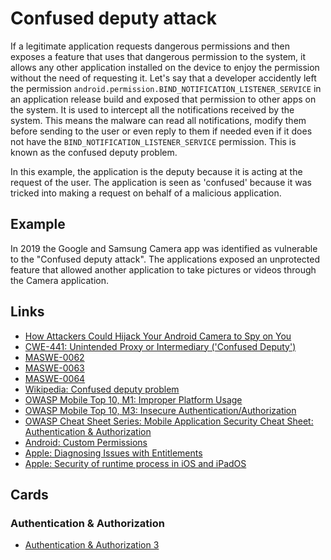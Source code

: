 # Confused deputy attack

If a legitimate application requests dangerous permissions and then exposes a feature that uses that dangerous permission to the system, it allows any other application installed on the device to enjoy the permission without the need of requesting it. Let's say that a developer accidently left the permission `android.permission.BIND_NOTIFICATION_LISTENER_SERVICE` in an application release build and exposed that permission to other apps on the system. It is used to intercept all the notifications received by the system. This means the malware can read all notifications, modify them before sending to the user or even reply to them if needed even if it does not have the `BIND_NOTIFICATION_LISTENER_SERVICE` permission. This is known as the confused deputy problem.

In this example, the application is the deputy because it is acting at the request of the user. The application is seen as 'confused' because it was tricked into making a request on behalf of a malicious application.

## Example

In 2019 the Google and Samsung Camera app was identified as vulnerable to the "Confused deputy attack". The applications exposed an unprotected feature that allowed another application to take pictures or videos through the Camera application.

## Links

- [How Attackers Could Hijack Your Android Camera to Spy on You](https://checkmarx.com/blog/how-attackers-could-hijack-your-android-camera/)
- [CWE-441: Unintended Proxy or Intermediary ('Confused Deputy')](https://cwe.mitre.org/data/definitions/441.html)
- [MASWE-0062](https://mas.owasp.org/MASWE/MASVS-PLATFORM/MASWE-0062/)
- [MASWE-0063](https://mas.owasp.org/MASWE/MASVS-PLATFORM/MASWE-0063/)
- [MASWE-0064](https://mas.owasp.org/MASWE/MASVS-PLATFORM/MASWE-0064/)
- [Wikipedia: Confused deputy problem](https://en.wikipedia.org/wiki/Confused_deputy_problem)
- [OWASP Mobile Top 10, M1: Improper Platform Usage](https://owasp.org/www-project-mobile-top-10/2016-risks/m1-improper-platform-usage)
- [OWASP Mobile Top 10, M3: Insecure Authentication/Authorization](https://owasp.org/www-project-mobile-top-10/2023-risks/m3-insecure-authentication-authorization.html)
- [OWASP Cheat Sheet Series: Mobile Application Security Cheat Sheet: Authentication & Authorization](https://cheatsheetseries.owasp.org/cheatsheets/Mobile_Application_Security_Cheat_Sheet.html#authentication-authorization)
- [Android: Custom Permissions](https://developer.android.com/privacy-and-security/risks/custom-permissions)
- [Apple: Diagnosing Issues with Entitlements](https://developer.apple.com/documentation/bundleresources/entitlements/diagnosing_issues_with_entitlements)
- [Apple: Security of runtime process in iOS and iPadOS](https://help.apple.com/pdf/security/en_US/apple-platform-security-guide.pdf)

## Cards
### Authentication & Authorization
- [Authentication & Authorization 3](/authentication-&-authorization/AA3)